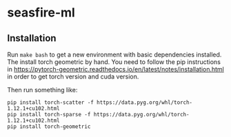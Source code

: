 # seasfire-ml

## Installation 

Run `make bash` to get a new environment with basic dependencies installed. 
The install torch geometric by hand. You need to follow the pip instructions 
in https://pytorch-geometric.readthedocs.io/en/latest/notes/installation.html in 
order to get torch version and cuda version. 

Then run something like:

```
pip install torch-scatter -f https://data.pyg.org/whl/torch-1.12.1+cu102.html
pip install torch-sparse -f https://data.pyg.org/whl/torch-1.12.1+cu102.html
pip install torch-geometric
```

